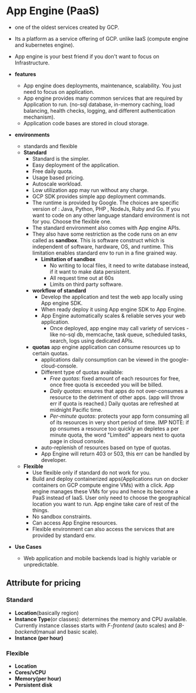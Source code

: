 # App Engine (PaaS)

- one of the oldest services created by GCP.
- Its a platform as a service offering of GCP. unlike IaaS (compute engine and kubernetes engine).
- App engine is your best friend if you don't want to focus on Infrastructure.

- **features**
  - App engine does deployments, maintenance, scalability. You just need to focus on application.
  - App engine provides many common services that are required by Application to run. (no-sql database, in-memory caching, load balancing, health checks, logging, and different authentication mechanism).
  - Application code bases are stored in cloud storage.
- **environments**
  - standards and flexible
  - **Standard**
    - Standard is the simpler.
    - Easy deployment of the application.
    - Free daily quota.
    - Usage based pricing.
    - Autoscale workload.
    - Low utilization app may run without any charge.
    - GCP SDK provides simple app deployment commands.
    - The runtime is provided by Google. The choices are specific version of : Java, Python, PHP , NodeJs, Ruby and Go. If you want to code on any other language standard environment is not for you. Choose the flexible one.
    - The standard environment also comes with App engine APIs.
    - They also have some restriction as the code runs on an env called as **sandbox**. This is software construct which is independent of software, hardware, OS, and runtime. This limitation enables standard env to run in a fine grained way.
      - **Limitation of sandbox**
        - No writing to local files, it need to write database instead, if it want to make data persistent.
        - All request time out at 60s
        - Limits on third party software.
    - **workflow of standard**
      - Develop the application and test the web app locally using App engine SDK.
      - When ready deploy it using App engine SDK to App Engine.
      - App Engine automatically scales & reliable serves your web application.
        - Once deployed, app engine may call variety of services - like no-sql db, memcache, task queue, scheduled tasks, search, logs using dedicated APIs.
    - **quotas** app engine application can consume resources up to certain quotas.
      - applications daily consumption can be viewed in the google-cloud-console.
      - Different type of quotas available:
        - *Free quotas*: fixed amount of each resources for free, once free quota is exceeded you will be billed.
        - *Daily quotas*: ensures that apps do not over-consumes a resource to the detriment of other apps. (app will throw err if quota is reached.) Daily quotas are refreshed at midnight Pacific time.
        - *Per-minute quotas*: protects your app form consuming all of its resources in very short period of time. IMP NOTE: if pp onsumes a resource too quickly an depletes a per minute quota, the word "Limited" appears next to quota page in cloud console.
      - auto-replenish of resources based on type of quotas.
      - App Engine will return 403 or 503, this err can be handled by developer.
  - **Flexible**
    - Use flexible only if standard do not work for you.
    - Build and deploy containerized apps(Applications run on docker containers on GCP compute engine VMs) with a click. App engine manages these VMs for you and hence its become a PaaS instead of IaaS. User only need to choose the geographical location you want to run. App engine take care of rest of the things.
    - No sandbox constraints.
    - Can access App Engine resources.
    - Flexible environment can also access the services that are provided by standard env.

- **Use Cases**
  - Web application and mobile backends load is highly variable or unpredictable.

## Attribute for pricing

### Standard

- **Location**(basically region)
- **Instance Type**(or classes): determines the memory and CPU available. Currently instance classes starts with *F-frontend* (auto scales) and *B-backend*(manual and basic scale).
- **Instance (per hour)**

### Flexible

- **Location**
- **Cores/vCPU**
- **Memory(per hour)**
- **Persistent disk**
